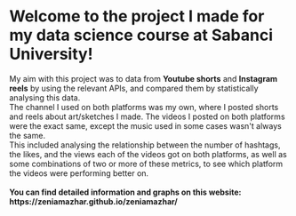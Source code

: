 <h1>Welcome to the project I made for my data science course at Sabanci University!</h1>
My aim with this project was to data from <strong>Youtube shorts</strong> and <strong>Instagram reels</strong> by using the relevant APIs, and compared them by statistically analysing this data.
<br>
The channel I used on both platforms was my own, where I posted shorts and reels about art/sketches I made. The videos I posted on both platforms were the exact same, except the music used in some cases wasn't always the same.
<br>
This included analysing the relationship between the number of hashtags, the likes, and the views each of the videos got on both platforms, as well as some combinations of two or more of these metrics, to see which platform the videos were performing better on.
<br><br>
<strong>You can find detailed information and graphs on this website: https://zeniamazhar.github.io/zeniamazhar/</strong>

